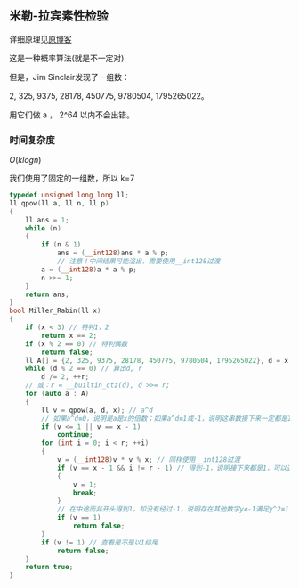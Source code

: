
## 米勒-拉宾素性检验
详细原理见[原博客](https://zhuanlan.zhihu.com/p/220203643)

这是一种概率算法(就是不一定对)

但是，Jim Sinclair发现了一组数：

2, 325, 9375, 28178, 450775, 9780504, 1795265022。

用它们做 a ， 2^64 以内不会出错。

### 时间复杂度
$O(klog n)$

我们使用了固定的一组数，所以 k=7

```c++
typedef unsigned long long ll;
ll qpow(ll a, ll n, ll p)
{
    ll ans = 1;
    while (n)
    {
        if (n & 1)
            ans = (__int128)ans * a % p;
            // 注意！中间结果可能溢出，需要使用__int128过渡
        a = (__int128)a * a % p;
        n >>= 1;
    }
    return ans;
}
bool Miller_Rabin(ll x)
{
    if (x < 3) // 特判1，2
        return x == 2;
    if (x % 2 == 0) // 特判偶数
        return false;
    ll A[] = {2, 325, 9375, 28178, 450775, 9780504, 1795265022}, d = x - 1, r = 0;
    while (d % 2 == 0) // 算出d, r 
        d /= 2, ++r;
    // 或：r = __builtin_ctz(d), d >>= r;
    for (auto a : A)
    {
        ll v = qpow(a, d, x); // a^d
        // 如果a^d≡0，说明是a是x的倍数；如果a^d≡1或-1，说明这串数接下来一定都是1，不用继续计算
        if (v <= 1 || v == x - 1) 
            continue;
        for (int i = 0; i < r; ++i)
        {
            v = (__int128)v * v % x; // 同样使用__int128过渡
            if (v == x - 1 && i != r - 1) // 得到-1，说明接下来都是1，可以退出了
            {
                v = 1;
                break;
            }
            // 在中途而非开头得到1，却没有经过-1，说明存在其他数字y≠-1满足y^2≡1，则x一定不是奇素数
            if (v == 1)  
                return false;
        }
        if (v != 1) // 查看是不是以1结尾
            return false;
    }
    return true;
}
```
